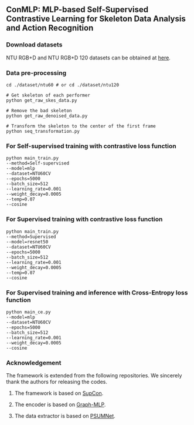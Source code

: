 ## ConMLP: MLP-based Self-Supervised Contrastive Learning for Skeleton Data Analysis and Action Recognition


### Download datasets
NTU RGB+D and NTU RGB+D 120 datasets can be obtained at [here](https://github.com/shahroudy/NTURGB-D).


### Data pre-processing
```
cd ./dataset/ntu60 # or cd ./dataset/ntu120

# Get skeleton of each performer
python get_raw_skes_data.py

# Remove the bad skeleton
python get_raw_denoised_data.py

# Transform the skeleton to the center of the first frame
python seq_transformation.py
```


### For Self-supervised training with contrastive loss function
```
python main_train.py 
--method=Self-supervised 
--model=mlp 
--dataset=NTU60CV 
--epochs=5000 
--batch_size=512
--learning_rate=0.001 
--weight_decay=0.0005
--temp=0.07 
--cosine
```

### For Supervised training with contrastive loss function
```
python main_train.py 
--method=Supervised 
--model=resnet50
--dataset=NTU60CV 
--epochs=5000 
--batch_size=512
--learning_rate=0.001 
--weight_decay=0.0005
--temp=0.07 
--cosine
```

### For Supervised training and inference with Cross-Entropy loss function
```
python main_ce.py
--model=mlp
--dataset=NTU60CV
--epochs=5000
--batch_size=512
--learning_rate=0.001
--weight_decay=0.0005
--cosine
```

### Acknowledgement
The framework is extended from the following repositories. We sincerely thank the authors for releasing the codes.

1. The framework is based on [SupCon](https://github.com/HobbitLong/SupContrast/).

2. The encoder is based on [Graph-MLP](https://github.com/yanghu819/Graph-MLP/).

3. The data extractor is based on [PSUMNet](https://github.com/skelemoa/psumnet/).
